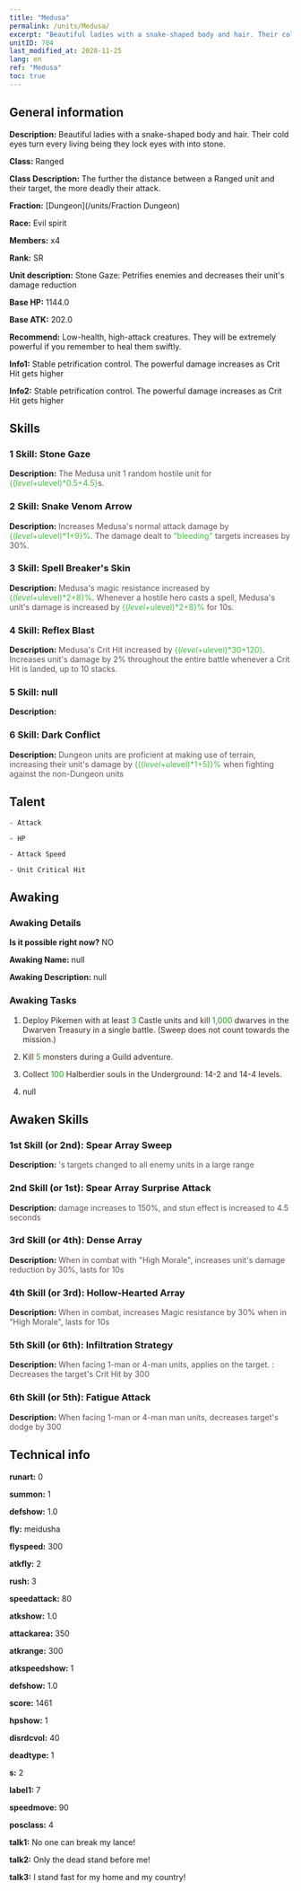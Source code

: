 ```yaml
---
title: "Medusa"
permalink: /units/Medusa/
excerpt: "Beautiful ladies with a snake-shaped body and hair. Their cold eyes turn every living being they lock eyes with into stone."
unitID: 704
last_modified_at: 2020-11-25
lang: en
ref: "Medusa"
toc: true
---
```

## General information
 **Description:** Beautiful ladies with a snake-shaped body and hair. Their cold eyes turn every living being they lock eyes with into stone.

 **Class:** Ranged

 **Class Description:** The further the distance between a Ranged unit and their target, the more deadly their attack.

 **Fraction:** [Dungeon](/units/Fraction Dungeon)

 **Race:** Evil spirit

 **Members:** x4

 **Rank:** SR

 **Unit description:** Stone Gaze: Petrifies enemies and decreases their unit's damage reduction

 **Base HP:** 1144.0

 **Base ATK:** 202.0

 **Recommend:** Low-health, high-attack creatures. They will be extremely powerful if you remember to heal them swiftly.

 **Info1:** Stable petrification control. The powerful damage increases as Crit Hit gets higher

 **Info2:** Stable petrification control. The powerful damage increases as Crit Hit gets higher

## Skills
### 1 Skill: Stone Gaze
 **Description:** <span style="color: #645252">The Medusa unit <span style="color: #48b946"><petrifies><span style="color: black"><span style="color: #645252"> 1 random hostile unit for <span style="color: black"><span style="color: #48b946">{($level+$ulevel)*0.5+4.5}<span style="color: black"><span style="color: #645252">s.<span style="color: black">

### 2 Skill: Snake Venom Arrow
 **Description:** <span style="color: #645252">Increases Medusa's normal attack damage by <span style="color: black"><span style="color: #48b946">{($level+$ulevel)*1+9}%<span style="color: black"><span style="color: #645252">. The damage dealt to <span style="color: #48b946">\"bleeding\"<span style="color: black"><span style="color: #645252"> targets increases by 30%.<span style="color: black">

### 3 Skill: Spell Breaker's Skin
 **Description:** <span style="color: #645252">Medusa's magic resistance increased by <span style="color: black"><span style="color: #48b946">{($level+$ulevel)*2+8}%<span style="color: black"><span style="color: #645252">. Whenever a hostile hero casts a spell, Medusa's unit's damage is increased by <span style="color: black"><span style="color: #48b946">{($level+$ulevel)*2+8}%<span style="color: black"><span style="color: #645252"> for 10s.<span style="color: black">

### 4 Skill: Reflex Blast
 **Description:** <span style="color: #645252">Medusa's Crit Hit increased by <span style="color: black"><span style="color: #48b946">{($level+$ulevel)*30+120}<span style="color: black"><span style="color: #645252">. Increases unit's damage by 2% throughout the entire battle whenever a Crit Hit is landed, up to 10 stacks.<span style="color: black">

### 5 Skill: null
 **Description:** 

### 6 Skill: Dark Conflict
 **Description:** <span style="color: #645252">Dungeon units are proficient at making use of terrain, increasing their unit's damage by <span style="color: black"><span style="color: #48b946">{(($level+$ulevel)*1+5)}%<span style="color: black"><span style="color: #645252"> when fighting against the non-Dungeon units<span style="color: black">

## Talent

    - Attack

    - HP

    - Attack Speed

    - Unit Critical Hit

## Awaking
### Awaking Details
 **Is it possible right now?** NO

 **Awaking Name:** null

 **Awaking Description:** null

### Awaking Tasks
 1. <span style="color: #3c2a1e">Deploy Pikemen with at least <span style="color: black"><span style="color: #1ca216">3<span style="color: black"><span style="color: #3c2a1e"> Castle units and kill <span style="color: black"><span style="color: #1ca216">1,000<span style="color: black"><span style="color: #3c2a1e"> dwarves in the Dwarven Treasury in a single battle. (Sweep does not count towards the mission.)<span style="color: black">

 2. <span style="color: #3c2a1e">Kill <span style="color: black"><span style="color: #1ca216">5<span style="color: black"><span style="color: #3c2a1e"> monsters during a Guild adventure.<span style="color: black">

 3. <span style="color: #3c2a1e">Collect <span style="color: black"><span style="color: #1ca216">100<span style="color: black"><span style="color: #3c2a1e"> Halberdier souls in the Underground: 14-2 and 14-4 levels.<span style="color: black">

 4. null

## Awaken Skills

### 1st Skill (or 2nd): Spear Array Sweep
 **Description:** <span style="color: #48b946"><Spear Array><span style="color: black"><span style="color: #645252">'s targets changed to all enemy units in a large range<span style="color: black">

### 2nd Skill (or 1st): Spear Array Surprise Attack
 **Description:** <span style="color: #48b946"><Spear Array><span style="color: black"><span style="color: #645252"> damage increases to 150%, and stun effect is increased to 4.5 seconds<span style="color: black">

### 3rd Skill (or 4th): Dense Array
 **Description:** <span style="color: #48b946"><Leadership><span style="color: black"><span style="color: #645252">When in combat with \"High Morale\", increases unit's damage reduction by 30%, lasts for 10s<span style="color: black">

### 4th Skill (or 3rd): Hollow-Hearted Array
 **Description:** <span style="color: #48b946"><Leadership><span style="color: black"><span style="color: #645252">When in combat, increases Magic resistance by 30% when in \"High Morale\", lasts for 10s<span style="color: black">

### 5th Skill (or 6th): Infiltration Strategy
 **Description:** <span style="color: #48b946"><Dragon Slaying><span style="color: black"><span style="color: #645252">When facing 1-man or 4-man units, applies <deterrence> on the target. <Deterrence>: Decreases the target's Crit Hit by 300<span style="color: black">

### 6th Skill (or 5th): Fatigue Attack
 **Description:** <span style="color: #48b946"><Dragon Slaying><span style="color: black"><span style="color: #645252">When facing 1-man or 4-man man units, decreases target's dodge by 300<span style="color: black">

## Technical info
 **runart:** 0

 **summon:** 1

 **defshow:** 1.0

 **fly:** meidusha

 **flyspeed:** 300

 **atkfly:** 2

 **rush:** 3

 **speedattack:** 80

 **atkshow:** 1.0

 **attackarea:** 350

 **atkrange:** 300

 **atkspeedshow:** 1

 **defshow:** 1.0

 **score:** 1461

 **hpshow:** 1

 **disrdcvol:** 40

 **deadtype:** 1

 **s:** 2

 **label1:** 7

 **speedmove:** 90

 **posclass:** 4

 **talk1:** No one can break my lance!

 **talk2:** Only the dead stand before me!

 **talk3:** I stand fast for my home and my country!

